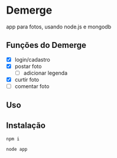 # Demerge
app para fotos, usando node.js e mongodb

## Funções do Demerge

- [x] login/cadastro
- [x] postar foto
  - [ ] adicionar legenda
- [x] curtir foto
- [ ] comentar foto

## Uso
## Instalação
```
npm i
```
```
node app
```
